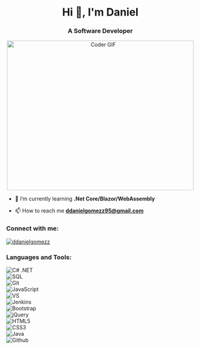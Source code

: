 <h1 align="center">Hi 👋, I'm Daniel</h1>
<h3 align="center">A Software Developer</h3>

<p  align="center"><img src="https://media.giphy.com/media/SWoSkN6DxTszqIKEqv/giphy.gif" alt="Coder GIF" width="500" height="400">

<!--![Visitor Badge](https://visitor-badge.laobi.icu/badge?page_id=ddanielgomezz.ddanielgomezz)-->

- 🌱 I’m currently learning **.Net Core/Blazor/WebAssembly**

- 📫 How to reach me **ddanielgomezz95@gmail.com**

<h3 align="left">Connect with me:</h3>
<p align="left">
<a href="https://linkedin.com/in/ddanielgomezz" target="blank"><img align="center" src="https://img.shields.io/badge/linkedin%20-%230077B5.svg?&style=for-the-badge&logo=linkedin&logoColor=white" alt="ddanielgomezz"/></a>
</p>

<h3 align="left">Languages and Tools:</h3>

![C# .NET](https://img.shields.io/badge/c%23%20-%23239120.svg?&style=for-the-badge&logo=c-sharp)
</br> ![SQL](https://img.shields.io/badge/-SQL-000000?style=for-the-badge&logo=MySQL)
</br> ![Git](https://img.shields.io/badge/git%20-%23F05033.svg?&style=for-the-badge&logo=git&logoColor=white)
</br> ![JavaScript](https://img.shields.io/badge/-JavaScript-000000?style=for-the-badge&logo=javascript)
</br> ![VS](http://img.shields.io/badge/-VS%20Code-000000?style=for-the-badge&logo=Visual-studio-code&logoColor=blue)
</br> ![Jenkins](https://img.shields.io/badge/jenkins%20-%232C5263.svg?&style=for-the-badge&logo=jenkins&logoColor=white)
</br> ![Bootstrap](https://img.shields.io/badge/bootstrap%20-%23563D7C.svg?&style=for-the-badge&logo=bootstrap&logoColor=white)
</br> ![jQuery](https://img.shields.io/badge/jquery%20-%230769AD.svg?&style=for-the-badge&logo=jquery&logoColor=white)
</br> ![HTML5](https://img.shields.io/badge/-HTML5-000000?style=for-the-badge&logo=HTML5)
</br> ![CSS3](https://img.shields.io/badge/-CSS3-000000?style=for-the-badge&logo=CSS3)
</br> ![Java](https://img.shields.io/badge/java-%23ED8B00.svg?&style=for-the-badge&logo=java&logoColor=white)
</br> ![Github](http://img.shields.io/badge/-Github-000000?style=for-the-badge&logo=Github&logoColor=green)

</br>
